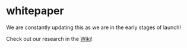 # whitepaper
We are constantly updating this as we are in the early stages of launch!

Check out our research in the [Wiki](https://github.com/disclosure-exchange/whitepaper.wiki)!
